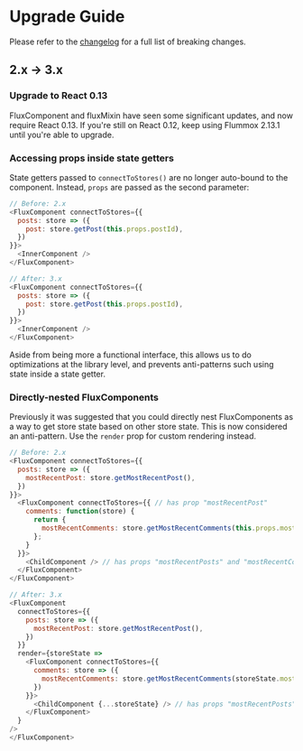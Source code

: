 Upgrade Guide
=============

Please refer to the [changelog](/CHANGELOG.md) for a full list of breaking changes.

2.x -> 3.x
----------

### Upgrade to React 0.13

FluxComponent and fluxMixin have seen some significant updates, and now require React 0.13. If you're still on React 0.12, keep using Flummox 2.13.1 until you're able to upgrade.

### Accessing props inside state getters

State getters passed to `connectToStores()` are no longer auto-bound to the component. Instead, `props` are passed as the second parameter:

```js
// Before: 2.x
<FluxComponent connectToStores={{
  posts: store => ({
    post: store.getPost(this.props.postId),
  })
}}>
  <InnerComponent />
</FluxComponent>

// After: 3.x
<FluxComponent connectToStores={{
  posts: store => ({
    post: store.getPost(this.props.postId),
  })
}}>
  <InnerComponent />
</FluxComponent>
```

Aside from being more a functional interface, this allows us to do optimizations at the library level, and prevents anti-patterns such using state inside a state getter.

### Directly-nested FluxComponents

Previously it was suggested that you could directly nest FluxComponents as a way to get store state based on other store state. This is now considered an anti-pattern. Use the `render` prop for custom rendering instead.

```js
// Before: 2.x
<FluxComponent connectToStores={{
  posts: store => ({
    mostRecentPost: store.getMostRecentPost(),
  })
}}>
  <FluxComponent connectToStores={{ // has prop "mostRecentPost"
    comments: function(store) {
      return {
        mostRecentComments: store.getMostRecentComments(this.props.mostRecentPost.id)
      };
    }
  }}>
    <ChildComponent /> // has props "mostRecentPosts" and "mostRecentComments"
  </FluxComponent>
</FluxComponent>

// After: 3.x
<FluxComponent
  connectToStores={{
    posts: store => ({
      mostRecentPost: store.getMostRecentPost(),
    })
  }}
  render={storeState =>
    <FluxComponent connectToStores={{
      comments: store => ({
        mostRecentComments: store.getMostRecentComments(storeState.mostRecentPost.id)
      })
    }}>
      <ChildComponent {...storeState} /> // has props "mostRecentPosts" and "mostRecentComments"
    </FluxComponent>
  }
/>
</FluxComponent>
```
